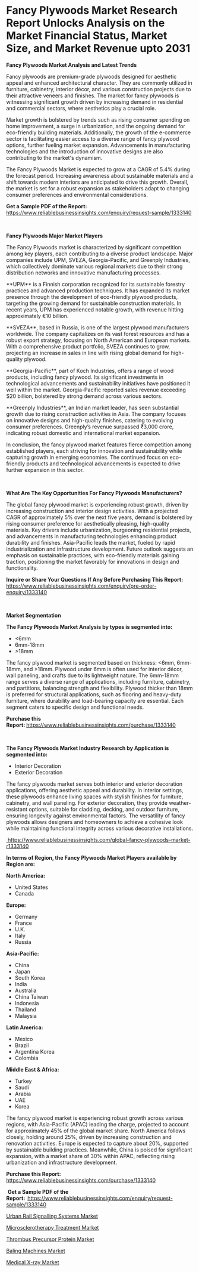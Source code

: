 <p><h1>Fancy Plywoods Market Research Report Unlocks Analysis on the Market Financial Status, Market Size, and Market Revenue upto 2031</h1></p><p><strong>Fancy Plywoods Market Analysis and Latest Trends</strong></p>
<p><p>Fancy plywoods are premium-grade plywoods designed for aesthetic appeal and enhanced architectural character. They are commonly utilized in furniture, cabinetry, interior décor, and various construction projects due to their attractive veneers and finishes. The market for fancy plywoods is witnessing significant growth driven by increasing demand in residential and commercial sectors, where aesthetics play a crucial role.</p><p>Market growth is bolstered by trends such as rising consumer spending on home improvement, a surge in urbanization, and the ongoing demand for eco-friendly building materials. Additionally, the growth of the e-commerce sector is facilitating easier access to a diverse range of fancy plywood options, further fueling market expansion. Advancements in manufacturing technologies and the introduction of innovative designs are also contributing to the market's dynamism.</p><p>The Fancy Plywoods Market is expected to grow at a CAGR of 5.4% during the forecast period. Increasing awareness about sustainable materials and a shift towards modern interiors are anticipated to drive this growth. Overall, the market is set for a robust expansion as stakeholders adapt to changing consumer preferences and environmental considerations.</p></p>
<p><strong>Get a Sample PDF of the Report:&nbsp;</strong> <a href="https://www.reliablebusinessinsights.com/enquiry/request-sample/1333140?utm_campaign=1119&utm_medium=2&utm_source=Github&utm_content=ia&utm_term=12102024&utm_id=fancy-plywoods">https://www.reliablebusinessinsights.com/enquiry/request-sample/1333140</a></p>
<p>&nbsp;</p>
<p><strong>Fancy Plywoods Major Market Players</strong></p>
<p><p>The Fancy Plywoods market is characterized by significant competition among key players, each contributing to a diverse product landscape. Major companies include UPM, SVEZA, Georgia-Pacific, and Greenply Industries, which collectively dominate various regional markets due to their strong distribution networks and innovative manufacturing processes.</p><p>**UPM** is a Finnish corporation recognized for its sustainable forestry practices and advanced production techniques. It has expanded its market presence through the development of eco-friendly plywood products, targeting the growing demand for sustainable construction materials. In recent years, UPM has experienced notable growth, with revenue hitting approximately €10 billion.</p><p>**SVEZA**, based in Russia, is one of the largest plywood manufacturers worldwide. The company capitalizes on its vast forest resources and has a robust export strategy, focusing on North American and European markets. With a comprehensive product portfolio, SVEZA continues to grow, projecting an increase in sales in line with rising global demand for high-quality plywood.</p><p>**Georgia-Pacific**, part of Koch Industries, offers a range of wood products, including fancy plywood. Its significant investments in technological advancements and sustainability initiatives have positioned it well within the market. Georgia-Pacific reported sales revenue exceeding $20 billion, bolstered by strong demand across various sectors.</p><p>**Greenply Industries**, an Indian market leader, has seen substantial growth due to rising construction activities in Asia. The company focuses on innovative designs and high-quality finishes, catering to evolving consumer preferences. Greenply’s revenue surpassed ₹3,000 crore, indicating robust domestic and international market expansion.</p><p>In conclusion, the fancy plywood market features fierce competition among established players, each striving for innovation and sustainability while capturing growth in emerging economies. The continued focus on eco-friendly products and technological advancements is expected to drive further expansion in this sector.</p></p>
<p>&nbsp;</p>
<p><strong>What Are The Key Opportunities For Fancy Plywoods Manufacturers?</strong></p>
<p><p>The global fancy plywood market is experiencing robust growth, driven by increasing construction and interior design activities. With a projected CAGR of approximately 5% over the next five years, demand is bolstered by rising consumer preference for aesthetically pleasing, high-quality materials. Key drivers include urbanization, burgeoning residential projects, and advancements in manufacturing technologies enhancing product durability and finishes. Asia-Pacific leads the market, fueled by rapid industrialization and infrastructure development. Future outlook suggests an emphasis on sustainable practices, with eco-friendly materials gaining traction, positioning the market favorably for innovations in design and functionality.</p></p>
<p><strong>Inquire or Share Your Questions If Any Before Purchasing This Report:</strong> <a href="https://www.reliablebusinessinsights.com/enquiry/pre-order-enquiry/1333140?utm_campaign=1119&utm_medium=2&utm_source=Github&utm_content=ia&utm_term=12102024&utm_id=fancy-plywoods">https://www.reliablebusinessinsights.com/enquiry/pre-order-enquiry/1333140</a></p>
<p>&nbsp;</p>
<p><strong>Market Segmentation</strong></p>
<p><strong>The Fancy Plywoods Market Analysis by types is segmented into:</strong></p>
<p><ul><li><6mm</li><li>6mm-18mm</li><li>>18mm</li></ul></p>
<p><p>The fancy plywood market is segmented based on thickness: <6mm, 6mm-18mm, and >18mm. Plywood under 6mm is often used for interior décor, wall paneling, and crafts due to its lightweight nature. The 6mm-18mm range serves a diverse range of applications, including furniture, cabinetry, and partitions, balancing strength and flexibility. Plywood thicker than 18mm is preferred for structural applications, such as flooring and heavy-duty furniture, where durability and load-bearing capacity are essential. Each segment caters to specific design and functional needs.</p></p>
<p><strong>Purchase this Report:&nbsp;</strong><a href="https://www.reliablebusinessinsights.com/purchase/1333140?utm_campaign=1119&utm_medium=2&utm_source=Github&utm_content=ia&utm_term=12102024&utm_id=fancy-plywoods">https://www.reliablebusinessinsights.com/purchase/1333140</a></p>
<p>&nbsp;</p>
<p><strong>The Fancy Plywoods Market Industry Research by Application is segmented into:</strong></p>
<p><ul><li>Interior Decoration</li><li>Exterior Decoration</li></ul></p>
<p><p>The fancy plywoods market serves both interior and exterior decoration applications, offering aesthetic appeal and durability. In interior settings, these plywoods enhance living spaces with stylish finishes for furniture, cabinetry, and wall paneling. For exterior decoration, they provide weather-resistant options, suitable for cladding, decking, and outdoor furniture, ensuring longevity against environmental factors. The versatility of fancy plywoods allows designers and homeowners to achieve a cohesive look while maintaining functional integrity across various decorative installations.</p></p>
<p><a href="https://www.reliablebusinessinsights.com/global-fancy-plywoods-market-r1333140?utm_campaign=1119&utm_medium=2&utm_source=Github&utm_content=ia&utm_term=12102024&utm_id=fancy-plywoods">&nbsp;https://www.reliablebusinessinsights.com/global-fancy-plywoods-market-r1333140</a></p>
<p><strong>In terms of Region, the Fancy Plywoods Market Players available by Region are:</strong></p>
<p>
    <p> <strong> North America: </strong>
        <ul>
            <li>United States</li>
            <li>Canada</li>
        </ul>
        </p> 
    <p> <strong> Europe: </strong>
        <ul>
            <li>Germany</li>
            <li>France</li>
            <li>U.K.</li>
            <li>Italy</li>
            <li>Russia</li>
        </ul>
        </p> 
    <p> <strong> Asia-Pacific: </strong>
        <ul>
            <li>China</li>
            <li>Japan</li>
            <li>South Korea</li>
            <li>India</li>
            <li>Australia</li>
            <li>China Taiwan</li>
            <li>Indonesia</li>
            <li>Thailand</li>
            <li>Malaysia</li>
        </ul>
        </p> 
    <p> <strong> Latin America: </strong>
        <ul>
            <li>Mexico</li>
            <li>Brazil</li>
            <li>Argentina Korea</li>
            <li>Colombia</li>
        </ul>
        </p> 
    <p> <strong> Middle East & Africa: </strong>
        <ul>
            <li>Turkey</li>
            <li>Saudi</li>
            <li>Arabia</li>
            <li>UAE</li>
            <li>Korea</li>
        </ul>
    </p>
    </p>
<p><p>The fancy plywood market is experiencing robust growth across various regions, with Asia-Pacific (APAC) leading the charge, projected to account for approximately 45% of the global market share. North America follows closely, holding around 25%, driven by increasing construction and renovation activities. Europe is expected to capture about 20%, supported by sustainable building practices. Meanwhile, China is poised for significant expansion, with a market share of 30% within APAC, reflecting rising urbanization and infrastructure development.</p></p>
<p><strong>Purchase this Report: </strong><a href="https://www.reliablebusinessinsights.com/purchase/1333140?utm_campaign=1119&utm_medium=2&utm_source=Github&utm_content=ia&utm_term=12102024&utm_id=fancy-plywoods">https://www.reliablebusinessinsights.com/purchase/1333140</a></p>
<p>&nbsp;<strong>Get a Sample PDF of the Report:&nbsp;&nbsp;</strong><a href="https://www.reliablebusinessinsights.com/enquiry/request-sample/1333140?utm_campaign=1119&utm_medium=2&utm_source=Github&utm_content=ia&utm_term=12102024&utm_id=fancy-plywoods">https://www.reliablebusinessinsights.com/enquiry/request-sample/1333140</a></p>
<p><strong></strong></p>
<p><p><a href="https://github.com/sogusofer/Market-Research-Report-List-1/blob/main/urban-rail-signalling-systems-market.md?utm_campaign=1119&utm_medium=2&utm_source=Github&utm_content=ia&utm_term=12102024&utm_id=fancy-plywoods">Urban Rail Signalling Systems Market</a></p><p><a href="https://www.linkedin.com/pulse/future-microsclerotherapy-treatment-market-global-forecast-fh96f?utm_campaign=1119&utm_medium=2&utm_source=Github&utm_content=ia&utm_term=12102024&utm_id=fancy-plywoods">Microsclerotherapy Treatment Market</a></p><p><a href="https://www.linkedin.com/pulse/market-forecasting-change-global-thrombus-precursor-protein-pqcbf?utm_campaign=1119&utm_medium=2&utm_source=Github&utm_content=ia&utm_term=12102024&utm_id=fancy-plywoods">Thrombus Precursor Protein Market</a></p><p><a href="https://github.com/jettietearpr3c/Market-Research-Report-List-1/blob/main/baling-machines-market.md?utm_campaign=1119&utm_medium=2&utm_source=Github&utm_content=ia&utm_term=12102024&utm_id=fancy-plywoods">Baling Machines Market</a></p><p><a href="https://www.linkedin.com/pulse/global-medical-x-ray-market-trends-innovations-forward-looking-or2kf?utm_campaign=1119&utm_medium=2&utm_source=Github&utm_content=ia&utm_term=12102024&utm_id=fancy-plywoods">Medical X-ray Market</a></p></p>